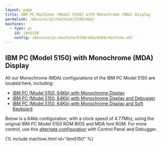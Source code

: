 ```yaml
---
layout: page
title: IBM PC Machines (Model 5150) with Monochrome (MDA) Display
permalink: /devices/pc/machine/5150/mda/
machines:
  - type: pc
    id: ibm5150
    config: /devices/pc/machine/5150/mda/64kb/machine.xml
---
```


IBM PC (Model 5150) with Monochrome (MDA) Display
---

All our Monochrome (MDA) configurations of the IBM PC Model 5150 are located here, including:

* [IBM PC (Model 5150, 64Kb) with Monochrome Display](/devices/pc/machine/5150/mda/64kb/)
* [IBM PC (Model 5150, 64Kb) with Monochrome Display and Debugger](/devices/pc/machine/5150/mda/64kb/debugger/)
* [IBM PC (Model 5150, 64Kb) with Monochrome Display and Soft Keyboard](/devices/pc/machine/5150/mda/64kb/softkbd/)

Below is a 64kb configuration, with a clock speed of 4.77Mhz,
using the original IBM PC Model 5150 ROM BIOS and MDA font ROM. For more control,
use this [alternate configuration](/devices/pc/machine/5150/mda/64kb/debugger/) with Control Panel and Debugger.

{% include machine.html id="ibm5150" %}
